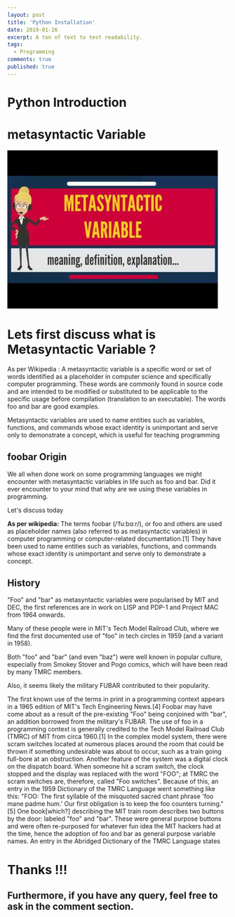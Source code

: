 ```yaml
---
layout: post
title: 'Python Installation'
date: 2019-01-26
excerpt: A ton of text to test readability.
tags:
  - Programming
comments: true
published: true
---
```

# Python Introduction

# metasyntactic Variable

![](../img/metasyntactic_variable.jpg)
<br>

# Lets first discuss what is Metasyntactic Variable ?

As per Wikipedia : A metasyntactic variable is a specific word or set of words identified as a placeholder in computer science and specifically computer programming. These words are commonly found in source code and are intended to be modified or substituted to be applicable to the specific usage before compilation (translation to an executable). The words foo and bar are good examples.

Metasyntactic variables are used to name entities such as variables, functions, and commands whose exact identity is unimportant and serve only to demonstrate a concept, which is useful for teaching programming

## foobar Origin

We all when done work on some programming languages we might encounter with metasyntactic variables in life such as foo and bar. Did it ever encounter to your mind that why are we using these variables in programming.

Let's discuss today

<b>As per wikipedia:</b> The terms foobar (/ˈfuːbɑːr/), or foo and others are used as placeholder names (also referred to as metasyntactic variables) in computer programming or computer-related documentation.[1] They have been used to name entities such as variables, functions, and commands whose exact identity is unimportant and serve only to demonstrate a concept.

## History

"Foo" and "bar" as metasyntactic variables were popularised by MIT and DEC, the first references are in work on LISP and PDP-1 and Project MAC from 1964 onwards.

Many of these people were in MIT's Tech Model Railroad Club, where we find the first documented use of "foo" in tech circles in 1959 (and a variant in 1958).

Both "foo" and "bar" (and even "baz") were well known in popular culture, especially from Smokey Stover and Pogo comics, which will have been read by many TMRC members.

Also, it seems likely the military FUBAR contributed to their popularity.

The first known use of the terms in print in a programming context appears in a 1965 edition of MIT's Tech Engineering News.[4] Foobar may have come about as a result of the pre-existing "Foo" being conjoined with "bar", an addition borrowed from the military's FUBAR. The use of foo in a programming context is generally credited to the Tech Model Railroad Club (TMRC) of MIT from circa 1960.[1] In the complex model system, there were scram switches located at numerous places around the room that could be thrown if something undesirable was about to occur, such as a train going full-bore at an obstruction. Another feature of the system was a digital clock on the dispatch board. When someone hit a scram switch, the clock stopped and the display was replaced with the word "FOO"; at TMRC the scram switches are, therefore, called "Foo switches". Because of this, an entry in the 1959 Dictionary of the TMRC Language went something like this: "FOO: The first syllable of the misquoted sacred chant phrase 'foo mane padme hum.' Our first obligation is to keep the foo counters turning."[5] One book[which?] describing the MIT train room describes two buttons by the door: labeled "foo" and "bar". These were general purpose buttons and were often re-purposed for whatever fun idea the MIT hackers had at the time, hence the adoption of foo and bar as general purpose variable names. An entry in the Abridged Dictionary of the TMRC Language states



# Thanks !!!

## Furthermore, if you have any query, feel free to ask in the comment section.
